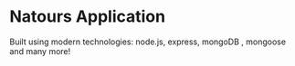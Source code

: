 # Natours Application

Built using modern technologies: node.js, express, mongoDB , mongoose and many more!
